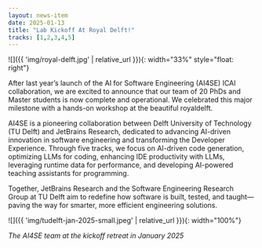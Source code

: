 ```yaml
---
layout: news-item
date: 2025-01-13
title: "Lab Kickoff At Royal Delft!"
tracks: [1,2,3,4,5]
---
```


![]({{ 'img/royal-delft.jpg' | relative_url }}){: width="33%" style="float: right"}


After last year’s launch of the AI for Software Engineering (AI4SE) ICAI collaboration, we are excited to announce that our team of 20 PhDs and Master students is now complete and operational. 
We celebrated this major milestone with a hands-on workshop at the beautiful royaldelft. 

AI4SE is a pioneering collaboration between Delft University of Technology (TU Delft) and JetBrains Research, dedicated to advancing AI-driven innovation in software engineering and transforming the Developer Experience. Through five tracks, we focus on AI-driven code generation, optimizing LLMs for coding, enhancing IDE productivity with LLMs, leveraging runtime data for performance, and developing AI-powered teaching assistants for programming.

Together, JetBrains Research and the Software Engineering Research Group at TU Delft aim to redefine how software is built, tested, and taught—paving the way for smarter, more efficient engineering solutions.


![]({{ 'img/tudelft-jan-2025-small.jpeg' | relative_url }}){: width="100%"}

_The AI4SE team at the kickoff retreat in January 2025_



